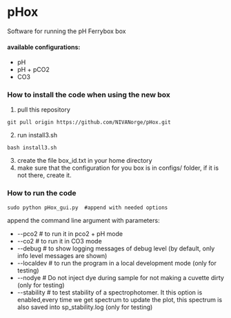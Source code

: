 # pHox
Software for running the pH Ferrybox box

#### available configurations:
* pH
* pH + pCO2
* CO3

### How to install the code when using the new box 

1. pull this repository
```
git pull origin https://github.com/NIVANorge/pHox.git
```
2. run install3.sh
```
bash install3.sh
```
3. create the file box_id.txt in your home directory
3. make sure that the configuration for you box is in configs/ folder, if it is not there, 
create it. 

### How to run the code  
```
sudo python pHox_gui.py  #append with needed options
```

append the command line argument with parameters: 

* --pco2   # to run it in pco2 + pH mode
* --co2    # to run it in CO3 mode
* --debug  # to show logging messages of debug level (by default, only info level messages are shown)
* --localdev # to run the program in a local development mode (only for testing)
* --nodye  # Do not inject dye during sample for not making a cuvette dirty (only for testing) 
* --stability # to test stability of a spectrophotomer. It this option is enabled,every time we get spectrum 
 to update the plot, this spectrum is also saved into sp_stability.log (only for testing)